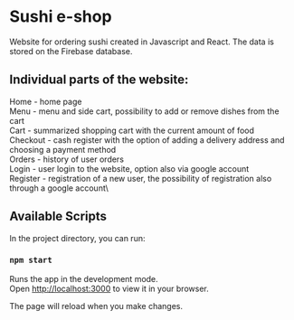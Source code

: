# Sushi e-shop
Website for ordering sushi created in Javascript and React. The data is stored on the Firebase database.

## Individual parts of the website:
Home - home page\
Menu - menu and side cart, possibility to add or remove dishes from the cart\
Cart - summarized shopping cart with the current amount of food\
Checkout - cash register with the option of adding a delivery address and choosing a payment method\
Orders - history of user orders\
Login - user login to the website, option also via google account\
Register - registration of a new user, the possibility of registration also through a google account\

## Available Scripts

In the project directory, you can run:

### `npm start`

Runs the app in the development mode.\
Open [http://localhost:3000](http://localhost:3000) to view it in your browser.

The page will reload when you make changes.
